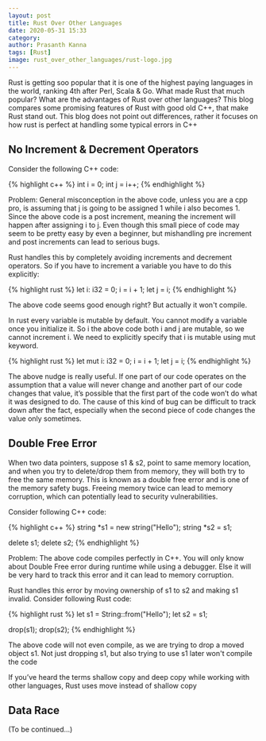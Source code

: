 ```yaml
---
layout: post
title: Rust Over Other Languages
date: 2020-05-31 15:33
category: 
author: Prasanth Kanna
tags: [Rust]
image: rust_over_other_languages/rust-logo.jpg
---
```


Rust is getting soo popular that it is one of the highest paying languages in the world, ranking 4th after Perl, Scala & Go.
What made Rust that much popular? What are the advantages of Rust over other languages? This blog compares some promising
features of Rust with good old C++, that make Rust stand out. This blog does not point out differences, rather it focuses
on how rust is perfect at handling some typical errors in C++

## No Increment & Decrement Operators

Consider the following C++ code:

{% highlight c++ %}
int i = 0;
int j = i++;
{% endhighlight %}

Problem: General misconception in the above code, unless you are a cpp pro, is assuming that j is going to be assigned 1
while i also becomes 1. Since the above code is a post increment, meaning the increment will happen after assigning i to j.
Even though this small piece of code may seem to be pretty easy by even a beginner, but mishandling pre increment
 and post increments can lead to serious bugs.

Rust handles this by completely avoiding increments and decrement operators. So if you have to increment a variable you have to do this explicitly:

{% highlight rust %}
let i: i32 = 0;
i = i + 1;
let j = i;
{% endhighlight %}

The above code seems good enough right? But actually it won't compile.

In rust every variable is mutable by default. You cannot modify a variable once you initialize it. So i the above code
both i and j are mutable, so we cannot increment i. We need to explicitly specify that i is mutable using mut keyword.

{% highlight rust %}
let mut i: i32 = 0;
i = i + 1;
let j = i;
{% endhighlight %}

The above nudge is really useful. If one part of our code operates on the assumption that a value will never change and another part of our code changes that value, it’s possible that the first part of the code won’t do what it was designed to do. The cause of this kind of bug can be difficult to track down after the fact, especially when the second piece of code changes the value only sometimes.

## Double Free Error

When two data pointers, suppose s1 & s2, point to same memory location, and when you try to delete/drop them from memory, they will both try to free the same memory. This is known as a double free error and is one of the memory safety bugs. Freeing memory twice can lead to memory corruption, which can potentially lead to security vulnerabilities.

Consider following C++ code:

{% highlight c++ %}
string *s1 = new string("Hello");
string *s2 = s1;

delete s1;
delete s2;
{% endhighlight %}

Problem: The above code compiles perfectly in C++. You will only know about Double Free error during runtime while using a debugger.
Else it will be very hard to track this error and it can lead to memory corruption.

Rust handles this error by moving ownership of s1 to s2 and making s1 invalid. Consider following Rust code:

{% highlight rust %}
let s1 = String::from("Hello");
let s2 = s1;

drop(s1);
drop(s2);
{% endhighlight %}

The above code will not even compile, as we are trying to drop a moved object s1.
Not just dropping s1, but also trying to use s1 later won't compile the code

If you’ve heard the terms shallow copy and deep copy while working with other languages, Rust uses move instead of shallow copy

## Data Race

(To be continued...)
